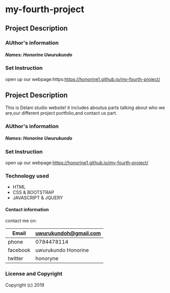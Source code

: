 # my-fourth-project

## Project Description

<!-- This is Delani studio website! it includes aboutus parts talking about who we are,our different project portfolio,and contact us part. -->

### AUthor's information

##### Names: Honorine Uwurukundo

### Set Instruction


 open up our webpage:https:https://honorine1.github.io/my-fourth-project/

## Project Description

This is Delani studio website! it includes aboutus parts talking about who we are,our different project portfolio,and contact us part.

### AUthor's information

##### Names: Honorine Uwurukundo

### Set Instruction


 open up our webpage:https://honorine1.github.io/my-fourth-project/


### Technology used

+ HTML
+ CSS & BOOTSTRAP
+ JAVASCRIPT & JQUERY


#### Contact information

contact me on:


|Email               | uwurukundoh@gmail.com |
|--------------------|-----------------------|
| phone              |0784478114             |
|facebook            |uwurukundo Honorine    |
|twitter             |honoryne               |  
      


### License and Copyright

Copyright (c) 2019


